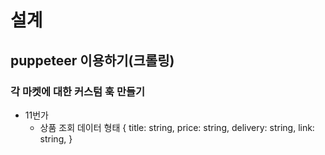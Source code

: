 # 설계
## puppeteer 이용하기(크롤링)

### 각 마켓에 대한 커스텀 훅 만들기
- 11번가
  - 상품 조회 
  데이터 형태 
  {
    title: string,
    price: string,
    delivery: string,
    link: string,
  }
